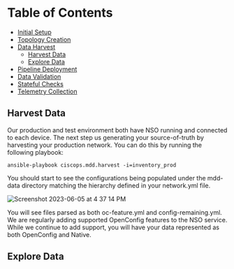 # Table of Contents

* [Initial Setup](setup.md)
* [Topology Creation](topology.md)
* [Data Harvest](dataharvest.md)
   * [Harvest Data](#harvest-data)
   * [Explore Data](#explore-data)
* [Pipeline Deployment](pipeline.md)
* [Data Validation](validation.md)
* [Stateful Checks](check.md)
* [Telemetry Collection](telemetry.md)

## Harvest Data

Our production and test environment both have NSO running and connected to each device. The next step us generating your source-of-truth by harvesting your production network. You can do this by running the following playbook:
```
ansible-playbook ciscops.mdd.harvest -i=inventory_prod
```
You should start to see the configurations being populated under the mdd-data directory matching the hierarchy defined in your network.yml file.

![Screenshot 2023-06-05 at 4 37 14 PM](https://github.com/lvangink/mdd_base/assets/65776483/e01fbc26-cf02-49c3-8460-39b03f7f28da)

You will see files parsed as both oc-feature.yml and config-remaining.yml. We are regularly adding supported OpenConfig features to the NSO service. While we continue to add support, you will have your data represented as both OpenConfig and Native.

## Explore Data
